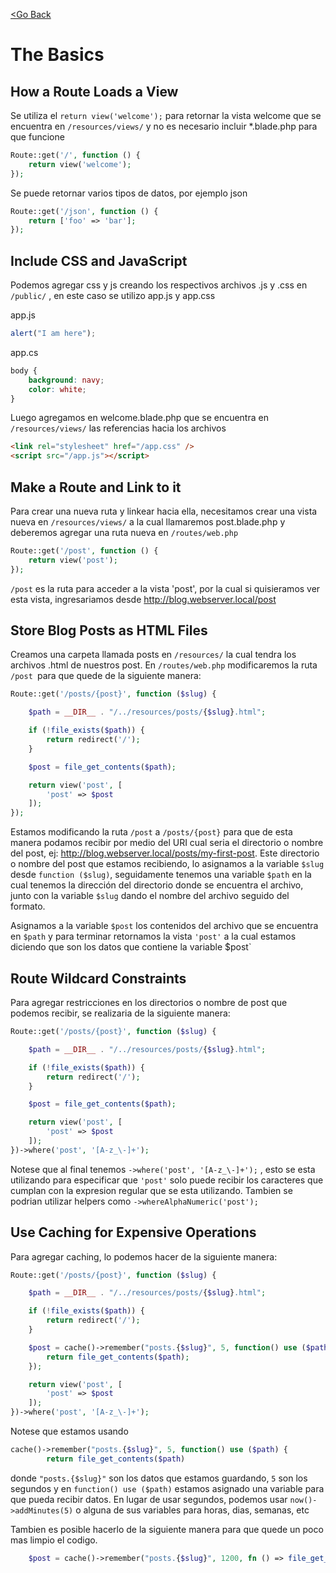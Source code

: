 [<Go Back](/README.md)

# The Basics

## How a Route Loads a View

Se utiliza el `return view('welcome');` para retornar la vista welcome que se encuentra en `/resources/views/` y no es necesario incluir \*.blade.php para que funcione

```php
Route::get('/', function () {
    return view('welcome');
});
```

Se puede retornar varios tipos de datos, por ejemplo json

```php
Route::get('/json', function () {
    return ['foo' => 'bar'];
});
```

## Include CSS and JavaScript

Podemos agregar css y js creando los respectivos archivos .js y .css en `/public/` , en este caso se utilizo app.js y app.css

app.js

```js
alert("I am here");
```

app.cs

```css
body {
    background: navy;
    color: white;
}
```

Luego agregamos en welcome.blade.php que se encuentra en `/resources/views/` las referencias hacia los archivos

```html
<link rel="stylesheet" href="/app.css" />
<script src="/app.js"></script>
```

## Make a Route and Link to it

Para crear una nueva ruta y linkear hacia ella, necesitamos crear una vista nueva en `/resources/views/` a la cual llamaremos post.blade.php y deberemos agregar una ruta nueva en `/routes/web.php`

```php
Route::get('/post', function () {
    return view('post');
});
```

`/post` es la ruta para acceder a la vista 'post', por la cual si quisieramos ver esta vista, ingresariamos desde http://blog.webserver.local/post

## Store Blog Posts as HTML Files

Creamos una carpeta llamada posts en `/resources/` la cual tendra los archivos .html de nuestros post. En `/routes/web.php` modificaremos la ruta `/post `para que quede de la siguiente manera:

```php
Route::get('/posts/{post}', function ($slug) {

    $path = __DIR__ . "/../resources/posts/{$slug}.html";

    if (!file_exists($path)) {
        return redirect('/');
    }

    $post = file_get_contents($path);

    return view('post', [
        'post' => $post
    ]);
});
```

Estamos modificando la ruta `/post` a `/posts/{post}` para que de esta manera podamos recibir por medio del URI cual seria el directorio o nombre del post, ej: http://blog.webserver.local/posts/my-first-post. Este directorio o nombre del post que estamos recibiendo, lo asignamos a la variable `$slug` desde `function ($slug)`, seguidamente tenemos una variable `$path` en la cual tenemos la dirección del directorio donde se encuentra el archivo, junto con la variable `$slug` dando el nombre del archivo seguido del formato.

Asignamos a la variable `$post` los contenidos del archivo que se encuentra en `$path` y para terminar retornamos la vista `'post'` a la cual estamos diciendo que son los datos que contiene la variable $post`

## Route Wildcard Constraints

Para agregar restricciones en los directorios o nombre de post que podemos recibir, se realizaria de la siguiente manera:

```php
Route::get('/posts/{post}', function ($slug) {

    $path = __DIR__ . "/../resources/posts/{$slug}.html";

    if (!file_exists($path)) {
        return redirect('/');
    }

    $post = file_get_contents($path);

    return view('post', [
        'post' => $post
    ]);
})->where('post', '[A-z_\-]+');
```

Notese que al final tenemos `->where('post', '[A-z_\-]+');` , esto se esta utilizando para especificar que `'post'` solo puede recibir los caracteres que cumplan con la expresion regular que se esta utilizando. Tambien se podrian utilizar helpers como `->whereAlphaNumeric('post');`

## Use Caching for Expensive Operations

Para agregar caching, lo podemos hacer de la siguiente manera:

```php
Route::get('/posts/{post}', function ($slug) {

    $path = __DIR__ . "/../resources/posts/{$slug}.html";

    if (!file_exists($path)) {
        return redirect('/');
    }

    $post = cache()->remember("posts.{$slug}", 5, function() use ($path) {
        return file_get_contents($path);
    });

    return view('post', [
        'post' => $post
    ]);
})->where('post', '[A-z_\-]+');
```

Notese que estamos usando

```php
cache()->remember("posts.{$slug}", 5, function() use ($path) {
        return file_get_contents($path)
```

donde `"posts.{$slug}"` son los datos que estamos guardando, `5` son los segundos y en `function() use ($path)` estamos asignado una variable para que pueda recibir datos. En lugar de usar segundos, podemos usar `now()->addMinutes(5)` o alguna de sus variables para horas, dias, semanas, etc

Tambien es posible hacerlo de la siguiente manera para que quede un poco mas limpio el codigo.

```php
    $post = cache()->remember("posts.{$slug}", 1200, fn () => file_get_contents($path));
```
